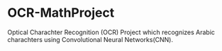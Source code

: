 # OCR-MathProject
Optical Charachter Recognition (OCR) Project which recognizes Arabic charachters using Convolutional Neural Networks(CNN).
